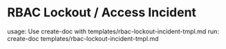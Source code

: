 # RBAC Lockout / Access Incident

usage: Use create-doc with templates/rbac-lockout-incident-tmpl.md
run: create-doc templates/rbac-lockout-incident-tmpl.md
